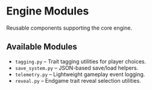 # Engine Modules

Reusable components supporting the core engine.

## Available Modules
- `tagging.py` – Trait tagging utilities for player choices.
- `save_system.py` – JSON-based save/load helpers.
- `telemetry.py` – Lightweight gameplay event logging.
- `reveal.py` – Endgame trait reveal selection utilities.
